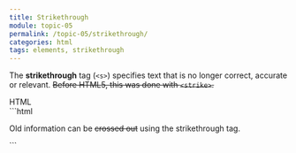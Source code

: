 ```yaml
---
title: Strikethrough
module: topic-05
permalink: /topic-05/strikethrough/
categories: html
tags: elements, strikethrough
---
```


<div class="divider-heading"></div>

The **strikethrough** tag (`<s>`) specifies text that is no longer correct, accurate or relevant. <s>Before HTML5, this was done with <code>&lt;strike&gt;</code>.</s>


<div class="code-heading">
  <span class="html">HTML</span>
</div>
```html
<p>Old information can be <s>crossed out</s> using the strikethrough tag.</p>
```


<div class="external-embed">
  <p data-height="400" data-theme-id="30567" data-slug-hash="NyvyRV" data-default-tab="html,result" data-user="Media-Ed-Online" data-pen-title="Semantic HTML, Licensing" class="codepen"></p>
</div>
